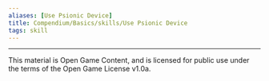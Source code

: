 ```yaml
---
aliases: [Use Psionic Device]
title: Compendium/Basics/skills/Use Psionic Device
tags: skill
---
```


---

This material is Open Game Content, and is licensed for public use under
the terms of the Open Game License v1.0a.
